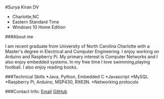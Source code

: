 #Surya Kiran DV
* Charlotte,NC
* Eastern Standard Time
* Windows 10 Home Edition

###About me

I am recent graduate from University of North Carolina Charlotte with a Master's degree in Electrical and Computer Engineering.
I enjoy working on Arduino and Raspberry Pi. My primary interest is Computer Networks and I also enjoy embedded systems.
In my free time I love swimming,playing football. I also enjoy reading books.

###Technical Skills
*Java, Python, Embedded C
*Javascript
*MySQL
*Raspberry Pi, Arduino, MSP430, RX63N.
*Networking protocols

###Contact Info:
[Email](suryakirandv10@gmail.com) [GitHub](http://https://github.com/suryadv)
